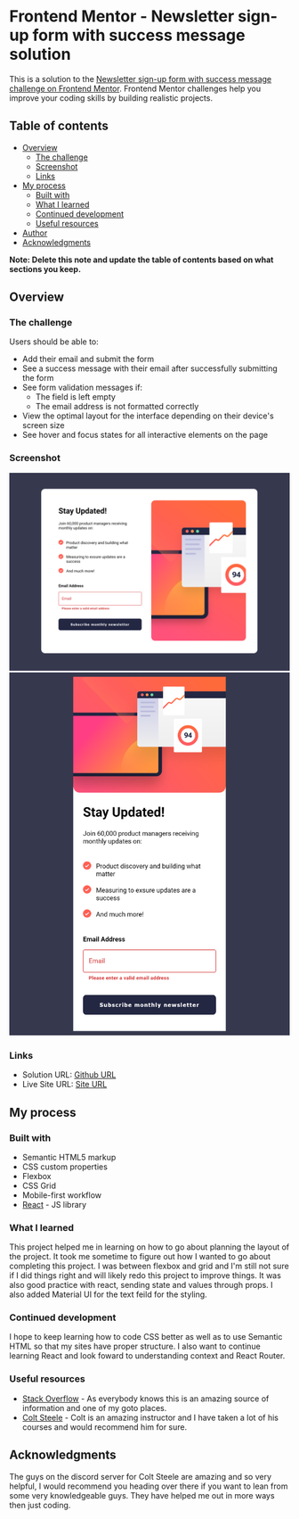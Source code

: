 # Frontend Mentor - Newsletter sign-up form with success message solution

This is a solution to the [Newsletter sign-up form with success message challenge on Frontend Mentor](https://www.frontendmentor.io/challenges/newsletter-signup-form-with-success-message-3FC1AZbNrv). Frontend Mentor challenges help you improve your coding skills by building realistic projects. 

## Table of contents

- [Overview](#overview)
  - [The challenge](#the-challenge)
  - [Screenshot](#screenshot)
  - [Links](#links)
- [My process](#my-process)
  - [Built with](#built-with)
  - [What I learned](#what-i-learned)
  - [Continued development](#continued-development)
  - [Useful resources](#useful-resources)
- [Author](#author)
- [Acknowledgments](#acknowledgments)

**Note: Delete this note and update the table of contents based on what sections you keep.**

## Overview

### The challenge

Users should be able to:

- Add their email and submit the form
- See a success message with their email after successfully submitting the form
- See form validation messages if:
  - The field is left empty
  - The email address is not formatted correctly
- View the optimal layout for the interface depending on their device's screen size
- See hover and focus states for all interactive elements on the page

### Screenshot

![](./Screenshot.png)
![](./screenshot-mobile.png)


### Links

- Solution URL: [Github URL](https://github.com/Stevish1968/newsletter-update)
- Live Site URL: [Site URL](https://stevish1968.github.io/newsletter-update/)

## My process

### Built with

- Semantic HTML5 markup
- CSS custom properties
- Flexbox
- CSS Grid
- Mobile-first workflow
- [React](https://reactjs.org/) - JS library


### What I learned

This project helped me in learning on how to go about planning the layout of the project. It took me sometime to figure out how I wanted to go about completing this project. I was between flexbox and grid and I'm still not sure if I did things right and will likely redo this project to improve things. It was also good practice with react, sending state and values through props. I also added Material UI for the text feild for the styling.


### Continued development

I hope to keep learning how to code CSS better as well as to use Semantic HTML so that my sites have proper structure. I also want to continue learning React and look foward to understanding context and React Router.



### Useful resources

- [Stack Overflow](https://stackoverflow.com/) - As everybody knows this is an amazing source of information and one of my goto places.
- [Colt Steele](https://www.coltsteele.com) - Colt is an amazing instructor and I have taken a lot of his courses and would recommend him for sure.



## Acknowledgments

The guys on the discord server for Colt Steele are amazing and so very helpful, I would recommend you heading over there if you want to lean from some very knowledgeable guys. They have helped me out in more ways then just coding.